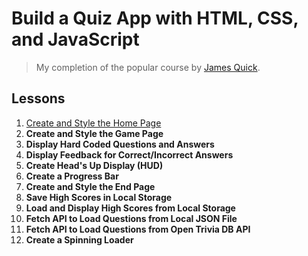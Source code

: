 # Build a Quiz App with HTML, CSS, and JavaScript
> My completion of the popular course by [James Quick](https://github.com/jamesqquick/).

## Lessons

1. [Create and Style the Home Page](https://github.com/itsnewt/Build-A-Quiz-App-With-HTML-CSS-and-JavaScript/tree/master/)
2. **Create and Style the Game Page**
3. **Display Hard Coded Questions and Answers**
4. **Display Feedback for Correct/Incorrect Answers**
5. **Create Head's Up Display (HUD)**
6. **Create a Progress Bar**
7. **Create and Style the End Page**
8. **Save High Scores in Local Storage**
9. **Load and Display High Scores from Local Storage**
10. **Fetch API to Load Questions from Local JSON File**
11. **Fetch API to Load Questions from Open Trivia DB API**
12. **Create a Spinning Loader**
